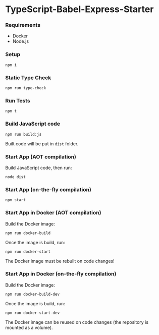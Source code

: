 # TypeScript-Babel-Express-Starter

### Requirements

- Docker
- Node.js

### Setup

```shell
npm i
```

### Static Type Check

```shell
npm run type-check
```

### Run Tests

```shell
npm t
```

### Build JavaScript code

```shell
npm run build:js
```

Built code will be put in `dist` folder.

### Start App (AOT compilation)

Build JavaScript code, then run:

```shell
node dist
```

### Start App (on-the-fly compilation)

```shell
npm start
```

### Start App in Docker (AOT compilation)

Build the Docker image:

```shell
npm run docker-build
```

Once the image is build, run:

```shell
npm run docker-start
```

The Docker image must be rebuilt on code changes!

### Start App in Docker (on-the-fly compilation)

Build the Docker image:

```shell
npm run docker-build-dev
```

Once the image is build, run:

```shell
npm run docker-start-dev
```

The Docker image can be reused on code changes (the repository is mounted as a volume).
